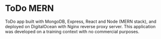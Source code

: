 # ToDo MERN 
ToDo app built with MongoDB, Express, React and Node (MERN stack), and deployed on DigitalOcean with Nginx reverse proxy server. This application was developed on a training context with no commercial purposes.

